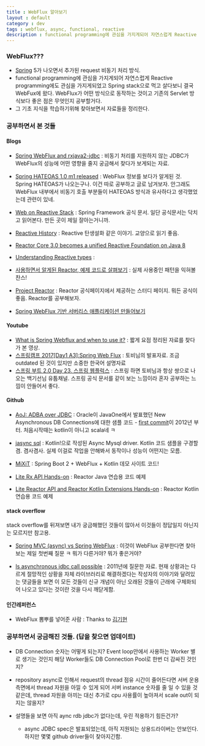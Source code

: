 ```yaml
---
title : WebFlux 알아보기
layout : default
category : dev
tags : webflux, async, functional, reactive
description : functional programming에 관심을 가지게되어 자연스럽게 Reactive programming에도 관심을 가지게되었고 서버개발자로써 결국 Webflux에 왔다. WebFlux가 어떤 방식으로 동작하는 것이고 기존의 Servlet 방식보다 좋은 점은 무엇인지 공부할거다.
---
```


### WebFlux???
- [Spring](spring.io) 5가 나오면서 추가된 request 비동기 처리 방식.
- functional programming에 관심을 가지게되어 자연스럽게 Reactive programming에도 관심을 가지게되었고 Spring stack으로 먹고 살다보니 결국 WebFux에 왔다.
WebFlux가 어떤 방식으로 동작하는 것이고 기존의 Servlet 방식보다 좋은 점은 무엇인지 공부할거다.
- 그 기초 지식을 학습하기위해 찾아보면서 자료들을 정리한다.

### 공부하면서 본 것들

#### Blogs
- [Spring WebFlux and rxjava2-jdbc](https://medium.com/netifi/spring-webflux-and-rxjava2-jdbc-83a94e71ba04) : 비동기 처리를 지원하지 않는 JDBC가 WebFlux의 성능에 어떤 영향을 줄지 궁금해서 찾다가 보게되는 자료.

- [Spring HATEOAS 1.0 m1 released](https://spring.io/blog/2019/03/05/spring-hateoas-1-0-m1-released) : WebFlux 정보를 보다가 알게된 것. Spring HATEOAS가 나오는구나. 이건 따로 공부하고 글로 남겨보자. 안그래도 WebFlux 내부에서 비동기 호출 부분들이 HATEOAS 방식과 유사하다고 생각했었는데 관련이 있네.

- [Web on Reactive Stack](https://docs.spring.io/spring/docs/5.0.0.BUILD-SNAPSHOT/spring-framework-reference/web-reactive.html) : Spring Framework 공식 문서. 일단 공식문서는 닥치고 읽어본다. 만든 곳이 제일 잘아는거니까.

- [Reactive History](https://ahea.wordpress.com/2017/02/03/reactive-history/) : Reactive 탄생설화 같은 이야기. 교양으로 읽기 좋음.

- [Reactor Core 3.0 becomes a unified Reactive Foundation on Java 8](https://spring.io/blog/2016/03/11/reactor-core-3-0-becomes-a-unified-reactive-foundation-on-java-8)

- [Understanding Reactive types](https://spring.io/blog/2016/04/19/understanding-reactive-types) : 

- [사용하면서 알게된 Reactor, 예제 코드로 살펴보기](http://tech.kakao.com/2018/05/29/reactor-programming/?fbclid=IwAR3CkPJwATnTJeM0NIlu02D-WaJtJHmWqhfxaW0gK6fd9_pGCNaIt5wGFNg) : 실제 사용중인 패턴을 익혀볼 찬스!

- [Project Reactor](https://projectreactor.io/learn) : Reactor 공식페이지에서 제공하는 스터디 페이지. 뭐든 공식이 좋음. Reactor를 공부해보자.

- [Spring WebFlux 기반 서버리스 애플리케이션 만들어보기](https://github.com/arawn/building-serverless-application-with-spring-webflux/blob/master/README.md)

#### Youtube
- [What is Spring Webflux and when to use it?](https://www.youtube.com/watch?v=M3jNn3HMeWg) : 짧게 요점 정리된 자료를 찾다가 본 영상.
- [스프링캠프 2017[Day1 A3]:Spring Web Flux](https://www.youtube.com/watch?v=2E_1yb8iLKk) : 토비님의 발표자료. 조금 outdated 된 것이 있지만 소중한 한국어 설명자료
- [스프링 부트 2.0 Day 23. 스프링 웹플럭스](https://www.youtube.com/watch?v=j6SFTTxGCK4&index=23&list=PLfI752FpVCS8tDT1QEYwcXmkKDz-_6nm3) : 스프링 하면 토비님과 항상 쌍으로 나오는 백기선님 유툽채널. 스프링 공식 문서를 같이 보는 느낌이라 혼자 공부하는 느낌이 안들어서 좋다.

#### Github
- [AoJ: ADBA over JDBC](https://github.com/oracle/oracle-db-examples/tree/master/java/AoJ) : Oracle이 JavaOne에서 발표했던 New Asynchronous DB Connections에 대한 샘플 코드 - [first commit](https://github.com/jasync-sql/jasync-sql/commit/1285964117aac6618bf0a2064cdcb5a60068a136)이 2012년 부터. 처음시작때는 kotlin이 아니고 scala네 ㅋ

- [jasync sql](https://github.com/jasync-sql/jasync-sql) : Kotlin!으로 작성된 Async Mysql driver. Kotlin 코드 샘플을 구경할겸. 겸사겸사. 실제 이걸로 작업을 안해봐서 동작이나 성능이 어떤지는 모름.

- [MiXiT](https://github.com/mixitconf/mixit?fbclid=IwAR2h4Jf0gigt7xhBlJCgt_MYgt0XUtBiCjX8E25kFuJ9Ah3kyxeZjA8uIWY) : Spring Boot 2 + WebFlux + Kotlin 데모 사이트 코드!

- [Lite Rx API Hands-on](https://github.com/reactor/lite-rx-api-hands-on) : Reactor Java 연습용 코드 예제

- [Lite Reactor API and Reactor Kotlin Extensions Hands-on](https://github.com/eddumelendez/reactor-kotlin-workshop) : Reactor Kotlin 연습용 코드 예제

#### stack overflow 
stack overflow를 뒤져보면 내가 궁금해했던 것들이 많아서 이것들이 정답일지 아닌지는 모르지만 참고용.
- [Spring MVC (async) vs Spring WebFlux](https://stackoverflow.com/questions/46606246/spring-mvc-async-vs-spring-webflux) : 이것이 WebFlux 공부한다면 찾아보는 제일 첫번째 질문 ㅋ 뭐가 다른거야? 뭐가 좋은거야?

- [Is asynchronous jdbc call possible](https://stackoverflow.com/questions/4087696/is-asynchronous-jdbc-call-possible) : 2011년에 질문한 자료. 현재 상황과는 다르게 절망적인 상황을 자체 라이브러리로 해결하겠다는 작성자의 이야기와 달려있는 댓글들을 보면 이 모든 것들이 신규 개념이 아닌 오래된 것들이 근래에 구체화되어 나오고 있다는 것이란 것을 다시 깨닫게함.

#### 인간레퍼런스
- WebFlux 뽐뿌를 넣어준 사람 : Thanks to [김기현](https://www.facebook.com/enki.heart.kim)


### 공부하면서 궁금해진 것들. (답을 찾으면 업데이트)
- DB Connection 숫자는 어떻게 되는지? Event loop안에서 사용하는 Worker 별로 생기는 것인지 해당 Worker들도 DB Connection Pool로 한번 더 감싸진 것인지?

- repository async로 인해서 request의 thread 점유 시간이 줄어든다면 서버 운용 측면에서 thread 자원을 아낄 수 있게 되어 서버 instance 숫자를 줄 일 수 있을 것 같은데, thread 자원을 아끼는 대신 추가로 cpu 사용률이 높아져서 scale out이 되지는 않을지?

- 설명들을 보면 아직 aync rdb jdbc가 없다는데, 우린 적용하기 힘든건가?
    - async JDBC spec은 발표되었는데, 아직 지원되는 상용드라이버는 안보인다. 하지만 몇몇 github driver들이 찾아지긴함.
